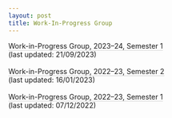 ```yaml
---
layout: post
title: Work-In-Progress Group
---
```

<div syle = "text-align: left">
<a href="/assets/documents/Semester 1 - 2023-24.pdf" style="text-decoration: none; border-bottom: 1px solid lightgrey">Work-in-Progress Group, 2023&ndash;24, Semester 1</a> <br>(last updated: 21/09/2023)
<br>
<br>
<a href="/assets/documents/Semester 2 - 2022-23.pdf" style="text-decoration: none; border-bottom: 1px solid lightgrey">Work-in-Progress Group, 2022&ndash;23, Semester 2</a> <br>(last updated: 16/01/2023)
<br>
<br>
<a href="/assets/documents/Semester 1 - 2022-23.pdf" style="text-decoration: none; border-bottom: 1px solid lightgrey">Work-in-Progress Group, 2022&ndash;23, Semester 1</a> <br>(last updated: 07/12/2022)
<br>
<br>
<br>
<br>
<br>
</div>